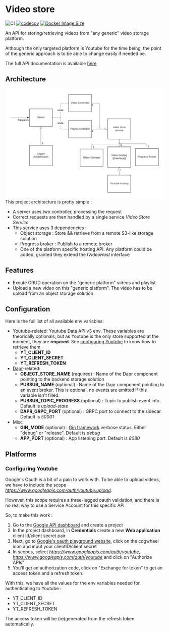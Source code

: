 # Video store

![CI](https://github.com/SoTrxII/video-store/actions/workflows/publish-coverage.yml/badge.svg)
[![codecov](https://codecov.io/gh/SoTrxII/video-store/branch/master/graph/badge.svg?token=LWUYAQGLR4)](https://codecov.io/gh/SoTrxII/video-store)
[![Docker Image Size](https://badgen.net/docker/size/sotrx/video-store/0.3.1?label=video-store&icon=docker)](https://hub.docker.com/r/sotrx/video-store/)

An API for storing/retrieving videos from "any generic" video storage platform.

Although the only targeted platform is Youtube for the time being, the point of the generic approach
is to be able to change easily if needed be.

The full API documentation is available [here](https://sotrxii.github.io/video-store/) 

## Architecture 

![architecture](resources/img/architecture.png)
This project architecture is pretty simple :
- A server uses two controller, processing the request 
- Correct requests are then handled by a single service *Video Store Service*
- This service uses 3 dependencies :
  - Object storage : Store && retrieve from a remote S3-like storage solution
  - Progress broker : Publish to a remote broker 
  - One of the platform specific hosting API. Any platform could be added, granted they extend the *IVideoHost* interface

## Features

- Excute CRUD operation on the "generic platform" videos and playlist
- Upload a new video on this "generic platform". The video has to be upload from an object storage solution

## Configuration

Here is the full list of all available env variables:
+ Youtube-related: Youtube Data API v3 env. These variables are theorically optionals, but as Youtube is the only store supported at the moment, they are **required**. See [configuring Youtube](#configuring-youtube) to know how to retrieve them
  + **YT_CLIENT_ID**
  + **YT_CLIENT_SECRET** 
  + **YT_REFRESH_TOKEN** 
+ [Dapr](https://dapr.io/)-related: 
  + **OBJECT_STORE_NAME** (required) : Name of the Dapr component pointing to the backend storage solution
  + **PUBSUB_NAME** (optional) : Name of the Dapr component pointing to an event broker. This is optional, no events are emitted if this variable isn't filled.
  + **PUBSUB_TOPIC_PROGRESS** (optional) : Topic to publish event into. Default is *upload-state*
  + **DAPR_GRPC_PORT** (optional) : GRPC port to connect to the sidecar. Default is *50001*
+ Misc
  + **GIN_MODE** (optional) : [Gin framework](https://github.com/gin-gonic/gin) verbose status. Either "debug" or "release". Default is *debug*
  + **APP_PORT** (optional) : App listening port. Default is *8080*

## Platforms

### Configuring Youtube

Google's Oauth is a bit of a pain to work with. 
To be able to upload videos, we have to include the scope *https://www.googleapis.com/auth/youtube.upload*.

However, this scope requires a three-legged oauth validation, and there is no real way to use a Service Account
for this specific API.

So, to make this work :
1. Go to the [Google API dashboard](https://console.cloud.google.com/apis/dashboard) and create a project
2. In the project dashboard, in **Credentials** create a new **Web application** client id/client secret pair
3. Next, go to [Google's oauth playground website](https://developers.google.com/oauthplayground/), click on the cogwheel icon and input your clientID/client secret
4. In scopes, select *https://www.googleapis.com/auth/youtube*, *https://www.googleapis.com/auth/youtube* and click on "Authorize APIs"
5. You'll get an authorization code, click on "Exchange for token" to get an access token and a refresh token. 

With this, we have all the values for the env variables needed for authenticating to Youtube :

- YT_CLIENT_ID
- YT_CLIENT_SECRET
- YT_REFRESH_TOKEN

The access token will be (re)generated from the refresh token automatically.
